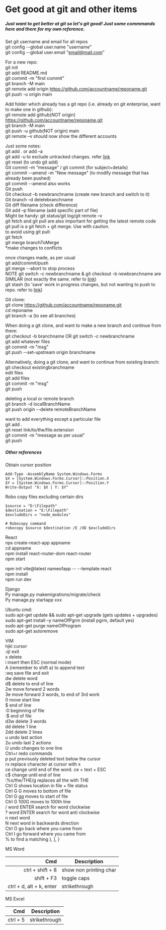 # Get good at git and other items
##### Just want to get better at git so let's git good! Just some commmands here and there for my own reference.

Set git username and email for all repos\
git config --global user.name "username"\
git config --global user.email "email@mail.com"

For a new repo:\
git init\
git add README.md\
git commit -m "first commit"\
git branch -M main\
git remote add origin https://github.com/accountname/reponame.git \
git push -u origin main

Add folder which already has a git repo (i.e. already on git enterprise, want to make one in github):\
git remote add github(NOT origin) https://github.com/accountname/reponame.git \
git branch -M main\
git push -u github(NOT origin) main\
git remote –v should now show the different accounts

Just some notes:\
git add . or add –a\
git add -u to exclude untracked changes. refer [link](https://stackoverflow.com/questions/572549/difference-between-git-add-a-and-git-add)\
git reset (to undo git add)\
Git commit –m “message” / git commit (for subject+details)\
git commit --amend -m "New message" (to modify message that has already been pushed)\
git commit --amend also works\
Git push\
Git checkout –b newbranchname (create new branch and switch to it)\
Git branch –d deletebranchname\
Git diff filename (check difference)\
Git add –p filename (add specific part of file)\
Might be handy: git status/git log/git remote –v\
git fetch and git pull are also important for getting the latest remote code\
git pull is a git fetch + git merge. Use with caution.\
to avoid using git pull:\
git fetch\
git merge branchToMerge\
*make changes to conflicts

once changes made, as per usual\
git add/commit/push\
git merge --abort to stop process\
NOTE git switch -c newbranchname & git checkout -b newbranchname are SIMILAR (not exactly the same. refer to [link](https://stackoverflow.com/questions/57265785/whats-the-difference-between-git-switch-and-git-checkout-branch))\
git stash (to 'save' work in progress changes, but not wanting to push to repo. refer to [link](https://git-scm.com/docs/git-stash))

Git clone:\
git clone https://github.com/accountname/reponame.git \
cd reponame\
git branch -a (to see all branches)

When doing a git clone, and want to make a new branch and continue from there:\
git checkout -b branchname OR git switch -c newbranchname\
git add whatever files\
git commit -m "msg"\
git push --set-upstream origin branchname

Alternatively, doing a git clone, and want to continue from existing branch:\
git checkout existingbranchname\
edit files\
git add files\
git commit -m "msg"\
git push

deleting a local or remote branch\
git branch -d localBranchName\
git push origin --delete remoteBranchName

want to add everything except a particular file\
git add .\
git reset link/to/the/file.extension\
git commit -m "message as per usual"\
git push

##### Other references

Obtain cursor position
```
Add-Type -AssemblyName System.Windows.Forms
$X = [System.Windows.Forms.Cursor]::Position.X
$Y = [System.Windows.Forms.Cursor]::Position.Y
Write-Output "X: $X | Y: $Y"
```
Robo copy files excluding certain dirs
```
$source = "D:\Filepath"
$destination = "E:\Filepath"
$excludeDirs = "node_modules"

# Robocopy command
robocopy $source $destination /E /XD $excludeDirs
```
React\
npx create-react-app appname\
cd appname\
npm install react-router-dom react-router\
npm start

npm init vite@latest nameofapp -- --template react\
npm install\
npm run dev

Django\
Py manage.py makemigrations/migrate/check\
Py manage.py startapp xxx

Ubuntu cmd:\
sudo apt-get update && sudo apt-get upgrade (gets updates + upgrades)\
sudo apt-get install –y nameOfPgrm (install pgrm, default yes)\
sudo apt-get purge nameOfProgram\
sudo apt-get autoremove

VIM\
hjkl cursor\
:q! exit\
x delete\
i insert then ESC (normal mode)\
A (remember to shift a) to append text\
:wq save file and exit\
dw delete word\
d$ delete to end of line\
2w move forward 2 words\
3e move forward 3 words, to end of 3rd work\
0 move start line\
$ end of line\
:0 beginning of file\
:$ end of file\
d3w delete 3 words\
dd delete 1 line\
2dd delete 2 lines\
u undo last action\
2u undo last 2 actions\
U undo changes to one line\
Ctrl+r redo commands\
p put previously deleted text below the cursor\
rx replace character at cursor with x\
ce change until end of the word. ce + text + ESC\
c$ change until end of line\
:%s/the/THE/g replaces all the with THE\
Ctrl G shows location in file + file status\
Ctrl G G moves to bottom of file\
Ctrl G gg moves to start of file\
Ctrl G 100G moves to 100th line\
/ word ENTER search for word clockwise\
? word ENTER search for word anti clockwise\
n next word\
N next word in backwards direction\
Ctrl O go back where you came from\
Ctrl I go forward where you came from\
% to find a matching ), ], }

MS Word

|              Cmd | Description            |
| ---------------: | ---------------------- |
| ctrl + shift + 8 | show non printing char |
|       shift + F3 | toggle caps            |
|      ctrl + d, alt + k, enter | strikethrough     |

MS Excel

|              Cmd | Description            |
| ---------------: | ---------------------- |
| ctrl + 5 | strikethrough |
